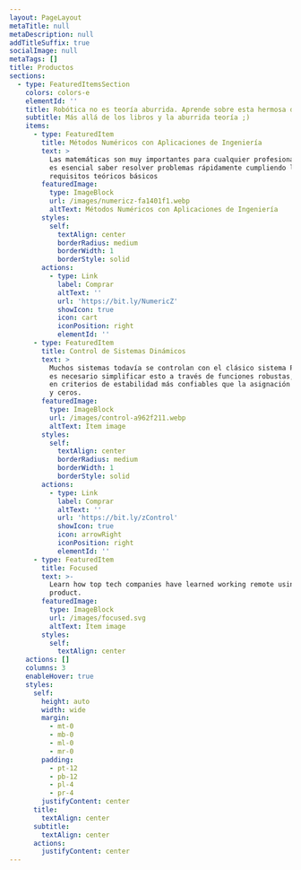 ```yaml
---
layout: PageLayout
metaTitle: null
metaDescription: null
addTitleSuffix: true
socialImage: null
metaTags: []
title: Productos
sections:
  - type: FeaturedItemsSection
    colors: colors-e
    elementId: ''
    title: Robótica no es teoría aburrida. Aprende sobre esta hermosa disciplina
    subtitle: Más allá de los libros y la aburrida teoría ;)
    items:
      - type: FeaturedItem
        title: Métodos Numéricos con Aplicaciones de Ingeniería
        text: >
          Las matemáticas son muy importantes para cualquier profesional, pero
          es esencial saber resolver problemas rápidamente cumpliendo los
          requisitos teóricos básicos
        featuredImage:
          type: ImageBlock
          url: /images/numericz-fa1401f1.webp
          altText: Métodos Numéricos con Aplicaciones de Ingeniería
        styles:
          self:
            textAlign: center
            borderRadius: medium
            borderWidth: 1
            borderStyle: solid
        actions:
          - type: Link
            label: Comprar
            altText: ''
            url: 'https://bit.ly/NumericZ'
            showIcon: true
            icon: cart
            iconPosition: right
            elementId: ''
      - type: FeaturedItem
        title: Control de Sistemas Dinámicos
        text: >
          Muchos sistemas todavía se controlan con el clásico sistema PID, pero
          es necesario simplificar esto a través de funciones robustas, basadas
          en criterios de estabilidad más confiables que la asignación de polos
          y ceros.
        featuredImage:
          type: ImageBlock
          url: /images/control-a962f211.webp
          altText: Item image
        styles:
          self:
            textAlign: center
            borderRadius: medium
            borderWidth: 1
            borderStyle: solid
        actions:
          - type: Link
            label: Comprar
            altText: ''
            url: 'https://bit.ly/zControl'
            showIcon: true
            icon: arrowRight
            iconPosition: right
            elementId: ''
      - type: FeaturedItem
        title: Focused
        text: >-
          Learn how top tech companies have learned working remote using our
          product.
        featuredImage:
          type: ImageBlock
          url: /images/focused.svg
          altText: Item image
        styles:
          self:
            textAlign: center
    actions: []
    columns: 3
    enableHover: true
    styles:
      self:
        height: auto
        width: wide
        margin:
          - mt-0
          - mb-0
          - ml-0
          - mr-0
        padding:
          - pt-12
          - pb-12
          - pl-4
          - pr-4
        justifyContent: center
      title:
        textAlign: center
      subtitle:
        textAlign: center
      actions:
        justifyContent: center
---
```


